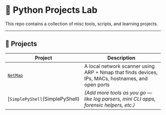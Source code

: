 # 🐍 Python Projects Lab

This repo contains a collection of misc tools, scripts, and learning projects.



---

## 📁 Projects

| Project | Description |
|--------|-------------|
| [`NetMap`](NetMap) | A local network scanner using ARP + Nmap that finds devices, IPs, MACs, hostnames, and open ports |
| [`SimplePyShell`(SimplePyShell) | *(Add more tools as you go — like log parsers, mini CLI apps, forensic helpers, etc.)* |


